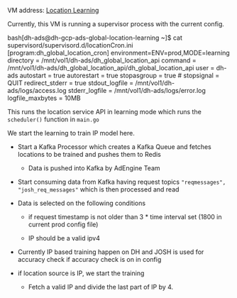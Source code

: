VM address: [Location
Learning](https://console.cloud.google.com/compute/instancesDetail/zones/asia-south1-a/instances/dh-gcp-ads-global-location-learning?project=dh-gcp-ads-prod)

Currently, this VM is running a supervisor process with the current
config.

bash\[dh-ads@dh-gcp-ads-global-location-learning \~\]\$ cat
supervisord/supervisord.d/locationCron.ini
\[program:dh_global_location_cron\] environment=ENV=prod,MODE=learning
directory = /mnt/vol1/dh-ads/dh_global_location_api command =
/mnt/vol1/dh-ads/dh_global_location_api/dh_global_location_api user =
dh-ads autostart = true autorestart = true stopasgroup = true \#
stopsignal = QUIT redirect_stderr = true stdout_logfile =
/mnt/vol1/dh-ads/logs/access.log stderr_logfile =
/mnt/vol1/dh-ads/logs/error.log logfile_maxbytes = 10MB

This runs the location service API in learning mode which runs the
`scheduler()` function in `main.go`

We start the learning to train IP model here.

- Start a Kafka Processor which creates a Kafka Queue and fetches
  locations to be trained and pushes them to Redis

  - Data is pushed into Kafka by AdEngine Team

- Start consuming data from Kafka having request topics
  `"reqmessages", "josh_req_messages"` which is then processed and read

- Data is selected on the following conditions

  - if request timestamp is not older than 3 \* time interval set (1800
    in current prod config file)

  - IP should be a valid ipv4

- Currently IP based training happen on DH and JOSH is used for accuracy
  check if accuracy check is on in config

- if location source is IP, we start the training

  - Fetch a valid IP and divide the last part of IP by 4.
